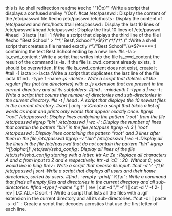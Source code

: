 this is i\o shell redirection readme
#echo "\"(Ôo)'" :Write a script that displays a confused smiley "(Ôo)'.
#cat /etc/passwd : Display the content of the /etc/passwd file
#echo /etc/passwd /etc/hosts : Display the content of /etc/passwd and /etc/hosts
#tail /etc/passwd : Display the last 10 lines of /etc/passwd
#head /etc/passwd : Display the first 10 lines of /etc/passwd
#head -3 iacta | tail -1 :Write a script that displays the third line of the file i
#echo "Best School" > "\*\\\'\"Best\ School\"\'\\\*$\?\*\*\*\*\*:)" :Write a shell script that creates a file named exactly \*\\'"Best School"\'\\*$\?\*\*\*\*\*:) containing the text Best School ending by a new line.
#ls -la > ls_cwd_content : Write a script that writes into the file ls_cwd_content the result of the command ls -la. If the file ls_cwd_content already exists, it should be overwritten. If the file ls_cwd_content does not exist, create it
#tail -1 iacta >> iacta :Write a script that duplicates the last line of the file iacta
#find . -type f -name *.js -delete : Write a script that deletes all the regular files (not the directories) with a .js extension that are present in the current directory and all its subfolders.
#find . -mindepth 1 -type d | wc -l : Write a script that counts the number of directories and sub-directories in the current directory.
#ls -t | head : A script that displays the 10 newest files in the current directory.
#sort | uniq -u :Create a script that takes a list of words as input and prints only words that appear exactly once.
#grep "root" /etc/passwd : Display lines containing the pattern “root” from the file /etc/passwd
#grep "bin" /etc/passwd | wc -l : Display the number of lines that contain the pattern “bin” in the file /etc/pass
#grep -A 3 | 'root' /etc/passwd : Display lines containing the pattern “root” and 3 lines after them in the file /etc/passwd
#grep -v "bin" /etc/passwd | wc -l :Display all the lines in the file /etc/passwd that do not contain the pattern “bin”
#grep '^[[:alpha:]]' /etc/ssh/sshd_config : Display all lines of the file /etc/ssh/sshd_config starting with a letter.
#tr Ac Ze : Replace all characters A and c from input to Z and e respectively.
#tr -d 'cC' : 20. Without C, you would live in hiag
#rev : Write a script that reverse its input.
#cut -d ':' -f1,6 /etc/passwd | sort :Write a script that displays all users and their home directories, sorted by users.
#find . -empty -printf '%f\n' : Write a command that finds all empty files and directories in the current directory and all sub-directories.
#find -type f -name "*.gif" | rev | cut -d "/" -f 1 | cut -d '.' -f 2- | rev | LC_ALL=C sort -f  :Write a script that lists all the files with a .gif extension in the current directory and all its sub-directories.
#cut -c l | paste -s -d '' : Create a script that decodes acrostics that use the first letter of each line.
